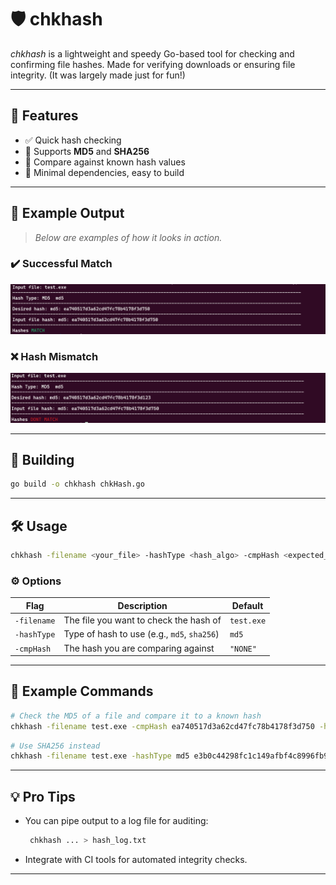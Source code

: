 
# 🛡️ chkhash

*chkhash* is a lightweight and speedy Go-based tool for checking and confirming file hashes. Made for verifying downloads or ensuring file integrity. (It was largely made just for fun!)

---

## 🚀 Features

* ✅ Quick hash checking
* 🔐 Supports **MD5** and **SHA256**
* 🧪 Compare against known hash values
* 📁 Minimal dependencies, easy to build

---

## 📸 Example Output

> *Below are examples of how it looks in action.*

### ✔️ Successful Match

![Successful Hash Match Output](imgs/match.png)

### ❌ Hash Mismatch

![Hash Mismatch Output](imgs/mismatch.png)

---


## 🧩 Building

```bash
go build -o chkhash chkHash.go 
```

---

## 🛠️ Usage

```bash
chkhash -filename <your_file> -hashType <hash_algo> -cmpHash <expected_hash>
```

### ⚙️ Options

| Flag        | Description                                 | Default    |
| ----------- | ------------------------------------------- | ---------- |
| `-filename` | The file you want to check the hash of      | `test.exe` |
| `-hashType` | Type of hash to use (e.g., `md5`, `sha256`) | `md5`      |
| `-cmpHash`  | The hash you are comparing against          | `"NONE"`   |

---

## 🔧 Example Commands

```bash
# Check the MD5 of a file and compare it to a known hash
chkhash -filename test.exe -cmpHash ea740517d3a62cd47fc78b4178f3d750 -hashType md5
```

```bash
# Use SHA256 instead
chkhash -filename test.exe -hashType md5 e3b0c44298fc1c149afbf4c8996fb924...
```

---

## 💡 Pro Tips

* You can pipe output to a log file for auditing:

  ```bash
   chkhash ... > hash_log.txt
  ```
* Integrate with CI tools for automated integrity checks.

---



